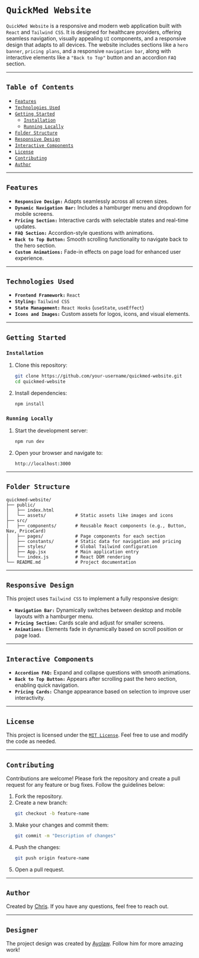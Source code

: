 # `QuickMed Website`

`QuickMed Website` is a responsive and modern web application built with `React` and `Tailwind CSS`. It is designed for healthcare providers, offering seamless navigation, visually appealing `UI` components, and a responsive design that adapts to all devices. The website includes sections like a `hero banner`, `pricing plans`, and a responsive `navigation bar`, along with interactive elements like a `"Back to Top"` button and an accordion `FAQ` section.

---

## `Table of Contents`

- [`Features`](#features)
- [`Technologies Used`](#technologies-used)
- [`Getting Started`](#getting-started)
  - [`Installation`](#installation)
  - [`Running Locally`](#running-locally)
- [`Folder Structure`](#folder-structure)
- [`Responsive Design`](#responsive-design)
- [`Interactive Components`](#interactive-components)
- [`License`](#license)
- [`Contributing`](#contributing)
- [`Author`](#author)

---

## `Features`

- **`Responsive Design:`** Adapts seamlessly across all screen sizes.
- **`Dynamic Navigation Bar:`** Includes a hamburger menu and dropdown for mobile screens.
- **`Pricing Section:`** Interactive cards with selectable states and real-time updates.
- **`FAQ Section:`** Accordion-style questions with animations.
- **`Back to Top Button:`** Smooth scrolling functionality to navigate back to the hero section.
- **`Custom Animations:`** Fade-in effects on page load for enhanced user experience.

---

## `Technologies Used`

- **`Frontend Framework:`** `React`
- **`Styling:`** `Tailwind CSS`
- **`State Management:`** `React Hooks` (`useState`, `useEffect`)
- **`Icons and Images:`** Custom assets for logos, icons, and visual elements.

---

## `Getting Started`

### `Installation`

1. Clone this repository:
   ```bash
   git clone https://github.com/your-username/quickmed-website.git
   cd quickmed-website
   ```

2. Install dependencies:
   ```bash
   npm install
   ```

### `Running Locally`

1. Start the development server:
   ```bash
   npm run dev
   ```

2. Open your browser and navigate to:
   ```
   http://localhost:3000
   ```

---

## `Folder Structure`

```
quickmed-website/
├── public/
│   ├── index.html
│   └── assets/           # Static assets like images and icons
├── src/
│   ├── components/       # Reusable React components (e.g., Button, Nav, PriceCard)
│   ├── pages/            # Page components for each section
│   ├── constants/        # Static data for navigation and pricing
│   ├── styles/           # Global Tailwind configuration
│   ├── App.jsx           # Main application entry
│   └── index.js          # React DOM rendering
└── README.md             # Project documentation
```

---

## `Responsive Design`

This project uses `Tailwind CSS` to implement a fully responsive design:

- **`Navigation Bar:`** Dynamically switches between desktop and mobile layouts with a hamburger menu.
- **`Pricing Section:`** Cards scale and adjust for smaller screens.
- **`Animations:`** Elements fade in dynamically based on scroll position or page load.

---

## `Interactive Components`

- **`Accordion FAQ:`** Expand and collapse questions with smooth animations.
- **`Back to Top Button:`** Appears after scrolling past the hero section, enabling quick navigation.
- **`Pricing Cards:`** Change appearance based on selection to improve user interactivity.

---


## `License`

This project is licensed under the [`MIT License`](LICENSE). Feel free to use and modify the code as needed.

---

## `Contributing`

Contributions are welcome! Please fork the repository and create a pull request for any feature or bug fixes. Follow the guidelines below:

1. Fork the repository.
2. Create a new branch:
   ```bash
   git checkout -b feature-name
   ```
3. Make your changes and commit them:
   ```bash
   git commit -m "Description of changes"
   ```
4. Push the changes:
   ```bash
   git push origin feature-name
   ```
5. Open a pull request.

---

## `Author`

Created by [Chris](https://linktr.ee/iam_chris). If you have any questions, feel free to reach out.

---

## `Designer`

The project design was created by [Ayolaw](https://x.com/ayodeji_law). Follow him for more amazing work!
```

